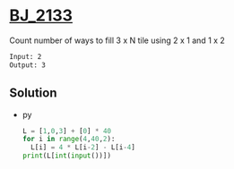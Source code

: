 # [BJ_2133](https://acmicpc.net/problem/2133)

Count number of ways to fill 3 x N tile using 2 x 1 and 1 x 2

```txt
Input: 2
Output: 3
```

## Solution

* py

  ```py
  L = [1,0,3] + [0] * 40
  for i in range(4,40,2):
    L[i] = 4 * L[i-2] - L[i-4]
  print(L[int(input())])
  ```
